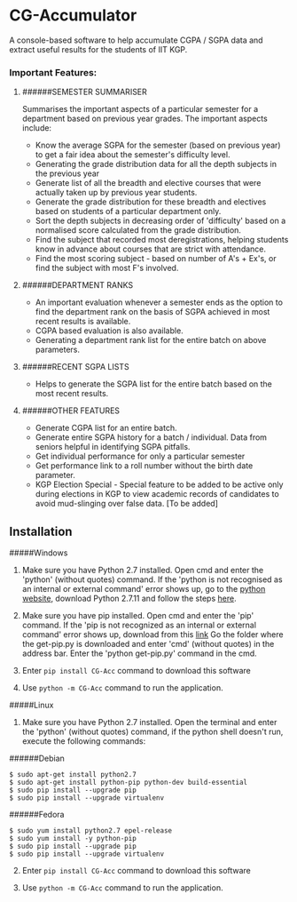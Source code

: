 # CG-Accumulator
A console-based software to help accumulate CGPA / SGPA data and extract useful results for the students of IIT KGP.
 
### Important Features:
1. ######SEMESTER SUMMARISER

    Summarises the important aspects of a particular semester for a department 
    based on previous year grades. The important aspects include:
    - Know the average SGPA for the semester (based on previous year) to get a fair idea about the semester's difficulty level.
    - Generating the grade distribution data for all the depth subjects in the previous year
    - Generate list of all the breadth and elective courses that were actually taken up by previous year students.
    - Generate the grade distribution for these breadth and electives based on students of a particular department only.
    - Sort the depth subjects in decreasing order of 'difficulty' based on a normalised score calculated from the grade distribution.
    - Find the subject that recorded most deregistrations, helping students know in advance about courses that are strict with attendance.
    - Find the most scoring subject - based on number of A's + Ex's, or find the subject with most F's involved. 
 
2. ######DEPARTMENT RANKS
    - An important evaluation whenever a semester ends as the option to find the department rank 
      on the basis of SGPA achieved in most recent results is available.
    - CGPA based evaluation is also available.
    - Generating a department rank list for the entire batch on above parameters.
 
3. ######RECENT SGPA LISTS 
    - Helps to generate the SGPA list for the entire batch based on the most recent results.
 
4. ######OTHER FEATURES
    - Generate CGPA list for an entire batch.
    - Generate entire SGPA history for a batch / individual. Data from seniors helpful in identifying SGPA pitfalls.
    - Get individual performance for only a particular semester
    - Get performance link to a roll number without the birth date parameter.
    - KGP Election Special - Special feature to be added to be active only during elections in KGP to view academic records of candidates to avoid mud-slinging over false data. [To be added]


## Installation

#####Windows
1. Make sure you have Python 2.7 installed. Open cmd and enter the 'python' (without quotes) command.
    If the 'python is not recognised as an internal or external command' error shows up, go to the [python website](https://www.python.org/downloads/), download Python 2.7.11 and follow the steps [here](https://youtu.be/gD4eulxGNok?t=1m9s).
    
2. Make sure you have pip installed. Open cmd and enter the 'pip' command.
    If the 'pip is not recognized as an internal or external command' error shows up, download from this [link](https://drive.google.com/file/d/0B0uazFxiiqNYNTFWZ1doV2xRUDA/view?usp=sharing)
    Go the folder where the get-pip.py is downloaded and enter 'cmd' (without quotes) in the address bar.
    Enter the 'python get-pip.py' command in the cmd.
    
3. Enter `pip install CG-Acc` command to download this software

4. Use `python -m CG-Acc` command to run the application.

#####Linux
1. Make sure you have Python 2.7 installed. Open the terminal and enter the 'python' (without quotes) command, if the python shell doesn't run, execute the following commands:

######Debian
```shell
$ sudo apt-get install python2.7
$ sudo apt-get install python-pip python-dev build-essential 
$ sudo pip install --upgrade pip 
$ sudo pip install --upgrade virtualenv 
```

######Fedora
```shell
$ sudo yum install python2.7 epel-release
$ sudo yum install -y python-pip
$ sudo pip install --upgrade pip 
$ sudo pip install --upgrade virtualenv 
```

2. Enter `pip install CG-Acc` command to download this software

3. Use `python -m CG-Acc` command to run the application.
